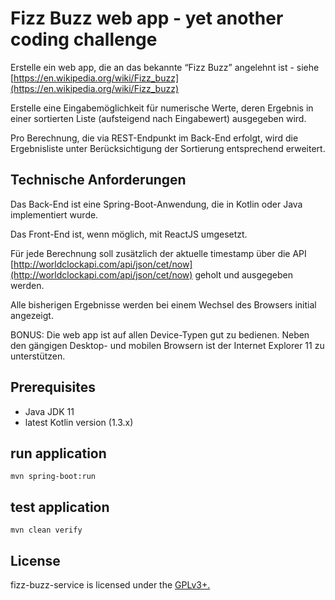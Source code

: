 # Fizz Buzz web app - yet another coding challenge

Erstelle ein web app, die an das bekannte “Fizz Buzz” angelehnt ist - siehe [https://en.wikipedia.org/wiki/Fizz_buzz](https://en.wikipedia.org/wiki/Fizz_buzz)

Erstelle eine Eingabemöglichkeit für numerische Werte, deren Ergebnis in einer sortierten Liste (aufsteigend nach Eingabewert) ausgegeben wird.

Pro Berechnung, die via REST-Endpunkt im Back-End erfolgt, wird die Ergebnisliste unter Berücksichtigung der Sortierung entsprechend erweitert.

## Technische Anforderungen

Das Back-End ist eine Spring-Boot-Anwendung, die in Kotlin oder Java implementiert wurde.

Das Front-End ist, wenn möglich, mit ReactJS umgesetzt.

Für jede Berechnung soll zusätzlich der aktuelle timestamp über die API [http://worldclockapi.com/api/json/cet/now](http://worldclockapi.com/api/json/cet/now) geholt und ausgegeben werden.

Alle bisherigen Ergebnisse werden bei einem Wechsel des Browsers initial angezeigt.

BONUS: Die web app ist auf allen Device-Typen gut zu bedienen. Neben den gängigen Desktop- und mobilen Browsern ist der Internet Explorer 11 zu unterstützen.

## Prerequisites

- Java JDK 11
- latest Kotlin version (1.3.x)

## run application

```mvn spring-boot:run```

## test application

```mvn clean verify```

## License

fizz-buzz-service is licensed under the [GPLv3+.](LICENSE)
